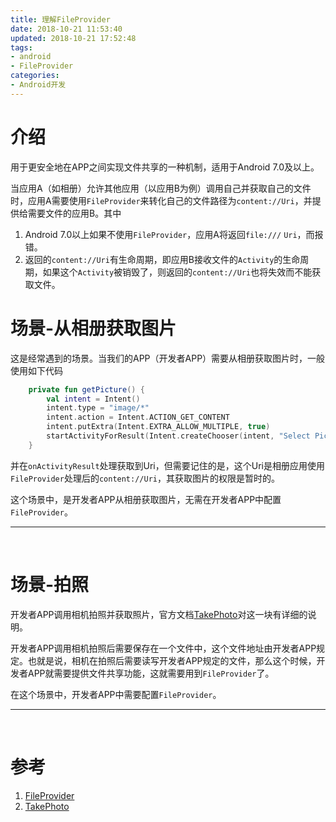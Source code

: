 ```yaml
---
title: 理解FileProvider
date: 2018-10-21 11:53:40
updated: 2018-10-21 17:52:48
tags:
- android
- FileProvider
categories:
- Android开发
---
```


# 介绍

用于更安全地在APP之间实现文件共享的一种机制，适用于Android 7.0及以上。

当应用A（如相册）允许其他应用（以应用B为例）调用自己并获取自己的文件时，应用A需要使用`FileProvider`来转化自己的文件路径为`content://Uri`，并提供给需要文件的应用B。其中

1. Android 7.0以上如果不使用`FileProvider`，应用A将返回`file:///` `Uri`，而报错。
2. 返回的`content://Uri`有生命周期，即应用B接收文件的`Activity`的生命周期，如果这个`Activity`被销毁了，则返回的`content://Uri`也将失效而不能获取文件。

<!-- more -->



# 场景-从相册获取图片

这是经常遇到的场景。当我们的APP（开发者APP）需要从相册获取图片时，一般使用如下代码

```kotlin
    private fun getPicture() {
        val intent = Intent()
        intent.type = "image/*"
        intent.action = Intent.ACTION_GET_CONTENT
        intent.putExtra(Intent.EXTRA_ALLOW_MULTIPLE, true)
        startActivityForResult(Intent.createChooser(intent, "Select Picture"), REQUEST_CODE_ADD_PICTURE)
    }
```

并在`onActivityResult`处理获取到Uri，但需要记住的是，这个Uri是相册应用使用`FileProvider`处理后的`content://Uri`，其获取图片的权限是暂时的。

这个场景中，是开发者APP从相册获取图片，无需在开发者APP中配置`FileProvider`。

-- -- --

<br>



# 场景-拍照

开发者APP调用相机拍照并获取照片，官方文档[TakePhoto](https://developer.android.com/training/camera/photobasics#kotlin)对这一块有详细的说明。

开发者APP调用相机拍照后需要保存在一个文件中，这个文件地址由开发者APP规定。也就是说，相机在拍照后需要读写开发者APP规定的文件，那么这个时候，开发者APP就需要提供文件共享功能，这就需要用到`FileProvider`了。

在这个场景中，开发者APP中需要配置`FileProvider`。

-- -- --

<br>



# 参考

1. [FileProvider](https://developer.android.com/reference/android/support/v4/content/FileProvider)
2. [TakePhoto](https://developer.android.com/training/camera/photobasics#kotlin)